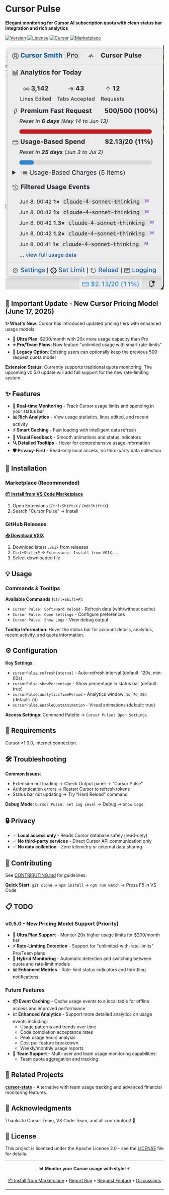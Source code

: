 # Cursor Pulse

**Elegant monitoring for Cursor AI subscription quota with clean status bar integration and rich
analytics**

[![Version](https://img.shields.io/badge/version-0.3.0-blue)](https://github.com/lroolle/cursor-pulse)
[![License](https://img.shields.io/badge/license-Apache%202.0-green)](LICENSE)
[![Cursor](https://img.shields.io/badge/Cursor-1.0.0+-blue)](https://cursor.com/)
[![Marketplace](https://img.shields.io/badge/VS%20Code-Marketplace-blue)](https://marketplace.visualstudio.com/items?itemName=lroolle.cursor-pulse)

![Screenshot](https://raw.githubusercontent.com/lroolle/cursor-pulse/main/images/cursor-pulse-screenshot.png)

## 📢 Important Update - New Cursor Pricing Model (June 17, 2025)

**✨ What's New**: Cursor has introduced updated pricing tiers with enhanced usage models:

- **🚀 Ultra Plan**: $200/month with 20x more usage capacity than Pro
- **⭐ Pro/Team Plans**: Now feature "unlimited usage with smart rate-limits"
- **🔧 Legacy Option**: Existing users can optionally keep the previous 500-request quota model

**Extension Status**: Currently supports traditional quota monitoring. The upcoming v0.5.0 update
will add full support for the new rate-limiting system.

## ✨ Features

- **🔄 Real-time Monitoring** - Track Cursor usage limits and spending in your status bar
- **📊 Rich Analytics** - View usage statistics, lines edited, and recent activity
- **⚡ Smart Caching** - Fast loading with intelligent data refresh
- **🎨 Visual Feedback** - Smooth animations and status indicators
- **🔍 Detailed Tooltips** - Hover for comprehensive usage information
- **🛡️ Privacy-First** - Read-only local access, no third-party data collection

## 🚀 Installation

### Marketplace (Recommended)

**[📦 Install from VS Code Marketplace](https://marketplace.visualstudio.com/items?itemName=lroolle.cursor-pulse)**

1. Open Extensions (`Ctrl+Shift+X` / `Cmd+Shift+X`)
2. Search "Cursor Pulse" → Install

### GitHub Releases

**[📥 Download VSIX](https://github.com/lroolle/cursor-pulse/releases)**

1. Download latest `.vsix` from releases
2. `Ctrl+Shift+P` → `Extensions: Install from VSIX...`
3. Select downloaded file

## 💡 Usage

### Commands & Tooltips

**Available Commands** (`Ctrl+Shift+P`):

- `Cursor Pulse: Soft/Hard Reload` - Refresh data (with/without cache)
- `Cursor Pulse: Open Settings` - Configure preferences
- `Cursor Pulse: Show Logs` - View debug output

**Tooltip Information**: Hover the status bar for account details, analytics, recent activity, and
quota information.

## ⚙️ Configuration

**Key Settings**:

- `cursorPulse.refreshInterval` - Auto-refresh interval (default: 120s, min: 60s)
- `cursorPulse.showPercentage` - Show percentage in status bar (default: true)
- `cursorPulse.analyticsTimePeriod` - Analytics window: `1d`, `7d`, `30d` (default: 7d)
- `cursorPulse.enableQuotaAnimation` - Visual animations (default: true)

**Access Settings**: Command Palette → `Cursor Pulse: Open Settings`

## 🔧 Requirements

Cursor ≥1.0.0, internet connection.

## 🛠️ Troubleshooting

**Common Issues**:

- Extension not loading → Check Output panel → "Cursor Pulse"
- Authentication errors → Restart Cursor to refresh tokens
- Status bar not updating → Try "Hard Reload" command

**Debug Mode**: `Cursor Pulse: Set Log Level` → Debug → `Show Logs`

## 🔒 Privacy

- ✅ **Local access only** - Reads Cursor database safely (read-only)
- ✅ **No third-party services** - Direct Cursor API communication only
- ✅ **No data collection** - Zero telemetry or external data sharing

## 🤝 Contributing

See [CONTRIBUTING.md](CONTRIBUTING.md) for guidelines.

**Quick Start**: `git clone` → `npm install` → `npm run watch` → Press F5 in VS Code

## 📋 TODO

### v0.5.0 - New Pricing Model Support (Priority)

- **🚀 Ultra Plan Support** - Monitor 20x higher usage limits for $200/month tier
- **⚡ Rate-Limiting Detection** - Support for "unlimited-with-rate-limits" Pro/Team plans
- **🔄 Hybrid Monitoring** - Automatic detection and switching between quota and rate-limit models
- **📊 Enhanced Metrics** - Rate-limit status indicators and throttling notifications

### Future Features

- **📦 Event Caching** - Cache usage events to a local table for offline access and improved
  performance
- **📈 Enhanced Analytics** - Support more detailed analytics on usage events including:
  - Usage patterns and trends over time
  - Code completion acceptance rates
  - Peak usage hours analysis
  - Cost per feature breakdown
  - Weekly/monthly usage reports
- **👥 Team Support** - Multi-user and team usage monitoring capabilities:
  - Team quota aggregation and tracking

## 🔗 Related Projects

**[cursor-stats](https://github.com/Dwtexe/cursor-stats)** - Alternative with team usage tracking
and advanced financial monitoring features.

## 🙏 Acknowledgments

Thanks to Cursor Team, VS Code Team, and all contributors! 🙏

## 📄 License

This project is licensed under the Apache License 2.0 - see the [LICENSE](LICENSE) file for details.

---

<div align="center">

**📊 Monitor your Cursor usage with style! ⚡**

[📦 Install from Marketplace](https://marketplace.visualstudio.com/items?itemName=lroolle.cursor-pulse)
• [Report Bug](https://github.com/lroolle/cursor-pulse/issues) •
[Request Feature](https://github.com/lroolle/cursor-pulse/issues) •
[Discussions](https://github.com/lroolle/cursor-pulse/discussions)

</div>

---
